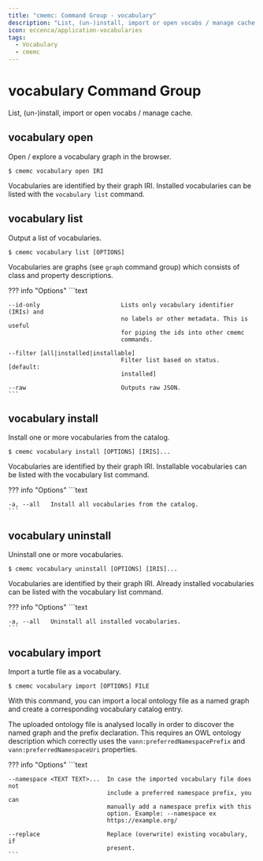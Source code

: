 ```yaml
---
title: "cmemc: Command Group - vocabulary"
description: "List, (un-)install, import or open vocabs / manage cache."
icon: eccenca/application-vocabularies
tags:
  - Vocabulary
  - cmemc
---
```

# vocabulary Command Group
<!-- This file was generated - DO NOT CHANGE IT MANUALLY -->

List, (un-)install, import or open vocabs / manage cache.


## vocabulary open

Open / explore a vocabulary graph in the browser.

```shell-session title="Usage"
$ cmemc vocabulary open IRI
```




Vocabularies are identified by their graph IRI. Installed vocabularies can be listed with the `vocabulary list` command.



## vocabulary list

Output a list of vocabularies.

```shell-session title="Usage"
$ cmemc vocabulary list [OPTIONS]
```




Vocabularies are graphs (see `graph` command group) which consists of class and property descriptions.



??? info "Options"
    ```text

    --id-only                       Lists only vocabulary identifier (IRIs) and
                                    no labels or other metadata. This is useful
                                    for piping the ids into other cmemc
                                    commands.
  
    --filter [all|installed|installable]
                                    Filter list based on status.  [default:
                                    installed]
  
    --raw                           Outputs raw JSON.
    ```

## vocabulary install

Install one or more vocabularies from the catalog.

```shell-session title="Usage"
$ cmemc vocabulary install [OPTIONS] [IRIS]...
```




Vocabularies are identified by their graph IRI. Installable vocabularies can be listed with the vocabulary list command.



??? info "Options"
    ```text

    -a, --all   Install all vocabularies from the catalog.
    ```

## vocabulary uninstall

Uninstall one or more vocabularies.

```shell-session title="Usage"
$ cmemc vocabulary uninstall [OPTIONS] [IRIS]...
```




Vocabularies are identified by their graph IRI. Already installed vocabularies can be listed with the vocabulary list command.



??? info "Options"
    ```text

    -a, --all   Uninstall all installed vocabularies.
    ```

## vocabulary import

Import a turtle file as a vocabulary.

```shell-session title="Usage"
$ cmemc vocabulary import [OPTIONS] FILE
```




With this command, you can import a local ontology file as a named graph and create a corresponding vocabulary catalog entry.

The uploaded ontology file is analysed locally in order to discover the named graph and the prefix declaration. This requires an OWL ontology description which correctly uses the `vann:preferredNamespacePrefix` and `vann:preferredNamespaceUri` properties.



??? info "Options"
    ```text

    --namespace <TEXT TEXT>...  In case the imported vocabulary file does not
                                include a preferred namespace prefix, you can
                                manually add a namespace prefix with this
                                option. Example: --namespace ex
                                https://example.org/
  
    --replace                   Replace (overwrite) existing vocabulary, if
                                present.
    ```

